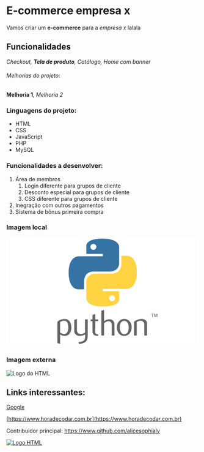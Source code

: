 # E-commerce empresa x

Vamos criar um **e-commerce** para a *empresa x* lalala

## Funcionalidades

_Checkout, **Tela de produto**, Catálogo, Home com banner_

###### Melhorias do projeto:

__Melhoria 1__, _Melhoria 2_

### Linguagens do projeto:

* HTML
* CSS
* JavaScript
* PHP
* MySQL

### Funcionalidades a desenvolver:

1. Área de membros
    1. Login diferente para grupos de cliente
    2. Desconto especial para grupos de cliente
    3. CSS diferente para grupos de cliente
2. Inegração com outros pagamentos
3. Sistema de bônus primeira compra

### Imagem local

![Logo do Python](img/Python-Symbol.png)

### Imagem externa

![Logo do HTML](https://upload.wikimedia.org/wikipedia/commons/thumb/6/61/HTML5_logo_and_wordmark.svg/200px-HTML5_logo_and_wordmark.svg.png)

## Links interessantes:

[Google](https://www.google.com)

[https://www.horadecodar.com.br](https://www.horadecodar.com.br)

Contribuidor principal: https://www.github.com/alicesophialv

[![Logo HTML](https://upload.wikimedia.org/wikipedia/commons/thumb/6/61/HTML5_logo_and_wordmark.svg/200px-HTML5_logo_and_wordmark.svg.png)](https://www.github.com/alicesophialv)